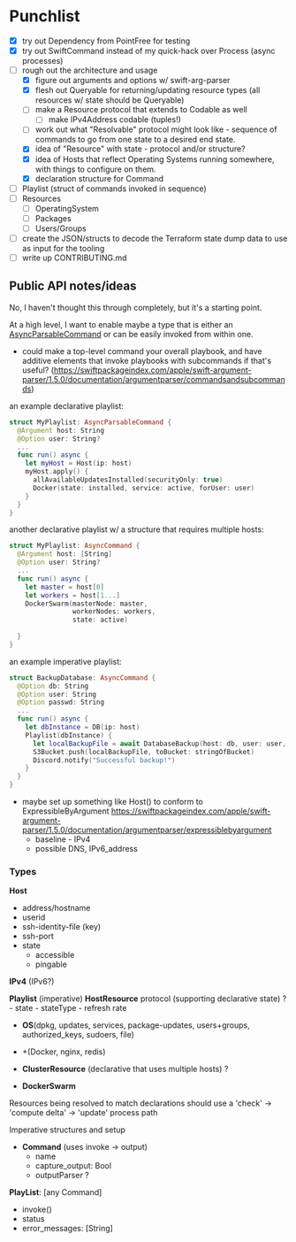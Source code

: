 # Punchlist

- [x] try out Dependency from PointFree for testing
- [x] try out SwiftCommand instead of my quick-hack over Process (async processes)
- [ ] rough out the architecture and usage
  - [x] figure out arguments and options w/ swift-arg-parser
  - [x] flesh out Queryable for returning/updating resource types (all resources w/ state should be Queryable)
  - [ ] make a Resource protocol that extends to Codable as well
    - [ ] make IPv4Address codable (tuples!)
  - [ ] work out what "Resolvable" protocol might look like - sequence of commands to go from one state to a desired
        end state.
  - [x] idea of "Resource" with state - protocol and/or structure?
  - [x] idea of Hosts that reflect Operating Systems running somewhere, with things to configure on them.
  - [x] declaration structure for Command
- [ ] Playlist (struct of commands invoked in sequence)
- [ ] Resources
  - [ ] OperatingSystem
  - [ ] Packages
  - [ ] Users/Groups
- [ ] create the JSON/structs to decode the Terraform state dump data to use as input for the tooling
- [ ] write up CONTRIBUTING.md

## Public API notes/ideas

No, I haven't thought this through completely, but it's a starting point.

At a high level, I want to enable maybe a type that is either an [AsyncParsableCommand](https://swiftpackageindex.com/apple/swift-argument-parser/1.5.0/documentation/argumentparser/asyncparsablecommand) or can be easily invoked from within one. 
- could make a top-level command your overall playbook, and have additive elements that invoke playbooks with subcommands if that's useful? (https://swiftpackageindex.com/apple/swift-argument-parser/1.5.0/documentation/argumentparser/commandsandsubcommands)

an example declarative playlist:

```swift
struct MyPlaylist: AsyncParsableCommand {
  @Argument host: String
  @Option user: String?
  ...
  func run() async {
    let myHost = Host(ip: host)
    myHost.apply() {
      allAvailableUpdatesInstalled(securityOnly: true)
      Docker(state: installed, service: active, forUser: user)
    }
  }
}
```

another declarative playlist w/ a structure that requires multiple hosts:

```swift
struct MyPlaylist: AsyncCommand {
  @Argument host: [String]
  @Option user: String?
  ...
  func run() async {
    let master = host[0]
    let workers = host[1...]
    DockerSwarm(masterNode: master, 
                workerNodes: workers, 
                state: active)
    
  }
}
```

an example imperative playlist:

```swift
struct BackupDatabase: AsyncCommand {
  @Option db: String
  @Option user: String
  @Option passwd: String
  ...
  func run() async {
    let dbInstance = DB(ip: host)
    Playlist(dbInstance) {
      let localBackupFile = await DatabaseBackup(host: db, user: user, password: passwd)
      S3Bucket.push(localBackupFile, toBucket: stringOfBucket)
      Discord.notify("Successful backup!")
    }
  }
}
```

- maybe set up something like Host() to conform to ExpressibleByArgument https://swiftpackageindex.com/apple/swift-argument-parser/1.5.0/documentation/argumentparser/expressiblebyargument
    - baseline - IPv4
    - possible DNS, IPv6_address

### Types

**Host**
- address/hostname
- userid
- ssh-identity-file (key)
- ssh-port
- state
    - accessible
    - pingable

**IPv4**
(IPv6?)

**Playlist** (imperative)
**HostResource** protocol (supporting declarative state) ?
    - state
    - stateType
    - refresh rate
- **OS**(dpkg, updates, services, package-updates, users+groups, authorized_keys, sudoers, file)
- +(Docker, nginx, redis)

- **ClusterResource** (declarative that uses multiple hosts) ?
- **DockerSwarm**

Resources being resolved to match declarations should use a 'check' -> 'compute delta' -> 'update' process path

Imperative structures and setup

- **Command** (uses invoke -> output)
    - name
    - capture_output: Bool
    - outputParser ?

**PlayList**: [any Command]
- invoke()
- status
- error_messages: [String]



